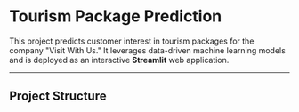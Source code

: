 # Tourism Package Prediction

This project predicts customer interest in tourism packages for the company "Visit With Us." It leverages data-driven machine learning models and is deployed as an interactive **Streamlit** web application.

---

## Project Structure

